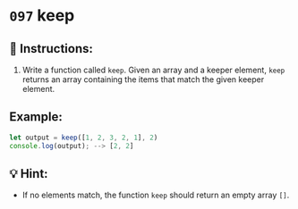 # `097` keep

## 📝 Instructions:

1. Write a function called `keep`. Given an array and a keeper element, `keep` returns an array containing the items that match the given keeper element.

## Example:

```js
let output = keep([1, 2, 3, 2, 1], 2)
console.log(output); --> [2, 2]
```

## 💡 Hint:

- If no elements match, the function `keep` should return an empty array `[]`.
